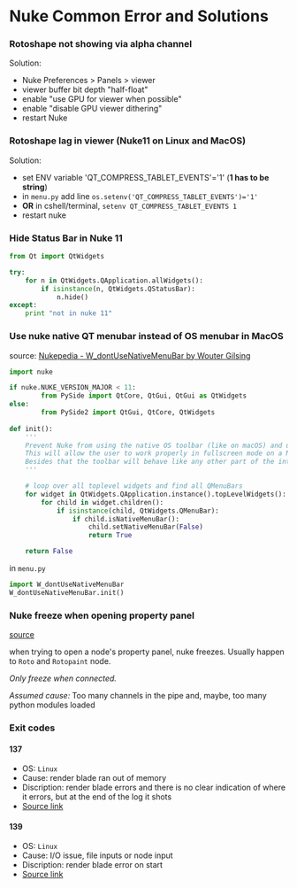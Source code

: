 # Nuke Common Error and Solutions

### Rotoshape not showing via alpha channel
Solution: 
- Nuke Preferences > Panels > viewer 
- viewer buffer bit depth "half-float" 
- enable "use GPU for viewer when possible" 
- enable "disable GPU viewer dithering" 
- restart Nuke


### Rotoshape lag in viewer (Nuke11 on Linux and MacOS)
Solution:
- set ENV variable 'QT_COMPRESS_TABLET_EVENTS'='1' (**1 has to be string**)
- in `menu.py` add line `os.setenv('QT_COMPRESS_TABLET_EVENTS')='1'`
- **OR** in cshell/terminal, `setenv QT_COMPRESS_TABLET_EVENTS 1`
- restart nuke


### Hide Status Bar in Nuke 11
```python
from Qt import QtWidgets

try:
    for n in QtWidgets.QApplication.allWidgets():
        if isinstance(n, QtWidgets.QStatusBar):
            n.hide()
except:
    print "not in nuke 11"
```


### Use nuke native QT menubar instead of OS menubar in MacOS
source: [Nukepedia - W_dontUseNativeMenuBar by Wouter Gilsing](http://www.nukepedia.com/python/ui/w_dontusenativemenubar/finishdown?mjv=1)
```python
import nuke 

if nuke.NUKE_VERSION_MAJOR < 11:
        from PySide import QtCore, QtGui, QtGui as QtWidgets
else:
        from PySide2 import QtGui, QtCore, QtWidgets
        
def init():
    '''
    Prevent Nuke from using the native OS toolbar (like on macOS) and use the Nuke's default Qt toolbar instead.
    This will allow the user to work properly in fullscreen mode on a Mac without losing/hiding the menubar. 
    Besides that the toolbar will behave like any other part of the interface.
    '''

    # loop over all toplevel widgets and find all QMenuBars
    for widget in QtWidgets.QApplication.instance().topLevelWidgets():
        for child in widget.children():
            if isinstance(child, QtWidgets.QMenuBar):
                if child.isNativeMenuBar():
                    child.setNativeMenuBar(False)
                    return True

    return False
```
in `menu.py`
```python
import W_dontUseNativeMenuBar
W_dontUseNativeMenuBar.init()
```

### Nuke freeze when opening property panel

[source](https://community.foundry.com/discuss/topic/112522/double-click-on-read-node-kills-freezes-nuke)

when trying to open a node's property panel, nuke freezes. Usually happen to `Roto` and `Rotopaint` node. 

*Only freeze when connected.*

*Assumed cause:* Too many channels in the pipe and, maybe, too many python modules loaded



### Exit codes

#### 137

- OS: `Linux`
- Cause: render blade ran out of memory
- Discription: render blade errors and there is no clear indication of where it errors, but at the end of the log it shots
- [Source link](https://support.circleci.com/hc/en-us/articles/115014359648-Exit-code-137-Out-of-memory#:~:text=This%20is%20a%20Linux%20error,memory%2C%20your%20build%20will%20fail.)

#### 139

- OS: `Linux`
- Cause: I/O issue, file inputs or node input
- Discription: render blade error on start
- [Source link](https://stackoverflow.com/questions/42882168/how-to-solve-exit-code-139-error-when-reading-from-file-on-unix/42882179#:~:text=3%20Answers&text=It%20means%20the%20program%20crashed,is%20successfully%20opened%20after%20fopen%20.)




